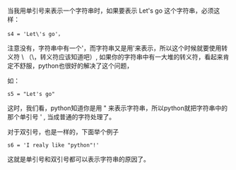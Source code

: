 ## 
当我用单引号来表示一个字符串时，如果要表示 Let's go 这个字符串，必须这样： 
```
s4 = 'Let\'s go'，
```
注意没有，字符串中有一个'，而字符串又是用'来表示，所以这个时候就要使用转义符 \ （\，转义符应该知道吧）, 
如果你的字符串中有一大堆的转义符，看起来肯定不舒服，python也很好的解决了这个问题，

如：
```
s5 = "Let's go" 
```

这时，我们看，python知道你是用 " 来表示字符串，所以python就把字符串中的那个单引号 ' , 当成普通的字符处理了。

对于双引号，也是一样的，下面举个例子
```
s6 = 'I realy like "python"!'
```
这就是单引号和双引号都可以表示字符串的原因了。
